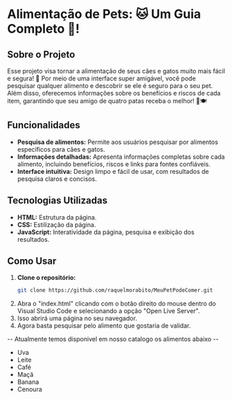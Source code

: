 # Alimentação de Pets: 🐱 Um Guia Completo 🐶!

## Sobre o Projeto
Esse projeto visa tornar a alimentação de seus cães e gatos muito mais fácil e segura! 🌟 Por meio de uma interface super amigável, você pode pesquisar qualquer alimento e descobrir se ele é seguro para o seu pet. Além disso, oferecemos informações sobre os benefícios e riscos de cada item, garantindo que seu amigo de quatro patas receba o melhor! 🐾🍽️

## Funcionalidades
* **Pesquisa de alimentos:** Permite aos usuários pesquisar por alimentos específicos para cães e gatos.
* **Informações detalhadas:** Apresenta informações completas sobre cada alimento, incluindo benefícios, riscos e links para fontes confiáveis.
* **Interface intuitiva:** Design limpo e fácil de usar, com resultados de pesquisa claros e concisos.

## Tecnologias Utilizadas
* **HTML:** Estrutura da página.
* **CSS:** Estilização da página.
* **JavaScript:** Interatividade da página, pesquisa e exibição dos resultados.

## Como Usar
1. **Clone o repositório:**
   ```bash
   git clone https://github.com/raquelmorabito/MeuPetPodeComer.git
2. Abra o "index.html" clicando com o botão direito do mouse dentro do Visual Studio Code e selecionando a opção "Open Live Server".
3. Isso abrirá uma página no seu navegador.
4. Agora basta pesquisar pelo alimento que gostaria de validar.

-- Atualmente temos disponivel em nosso catalogo os alimentos abaixo --
* Uva
* Leite
* Café
* Maçã
* Banana
* Cenoura